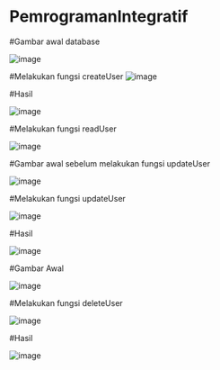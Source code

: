 # PemrogramanIntegratif

#Gambar awal database

![image](https://user-images.githubusercontent.com/100349628/229348907-5eb5f8df-24ce-41a5-b2c3-0ab770df5062.png)

#Melakukan fungsi createUser
![image](https://user-images.githubusercontent.com/100349628/229348887-77dd5f2a-faf2-4880-9f87-5aaabaed27be.png)

#Hasil

![image](https://user-images.githubusercontent.com/100349628/229348959-fd64f7ff-d1f4-4791-9a3b-91489b4b1d4a.png)

#Melakukan fungsi readUser

![image](https://user-images.githubusercontent.com/100349628/229348996-def8700c-f8a9-4d05-ad32-711c5a0c8563.png)

#Gambar awal sebelum melakukan fungsi updateUser

![image](https://user-images.githubusercontent.com/100349628/229349095-4746418b-eadc-4b89-9ce7-71780180fe02.png)

#Melakukan fungsi updateUser

![image](https://user-images.githubusercontent.com/100349628/229349048-eb9f80b0-24f3-44e5-bbc3-ead1e7199350.png)

#Hasil

![image](https://user-images.githubusercontent.com/100349628/229349112-5c726e24-3843-477e-8df0-94d4a6d30cae.png)


#Gambar Awal

![image](https://user-images.githubusercontent.com/100349628/229349112-5c726e24-3843-477e-8df0-94d4a6d30cae.png)


#Melakukan fungsi deleteUser

![image](https://user-images.githubusercontent.com/100349628/229349142-5e02dd9f-51c8-45bb-b949-0dfd4beafa18.png)


#Hasil

![image](https://user-images.githubusercontent.com/100349628/229349165-b8661ec2-3132-436f-a10b-ee3f90cf349d.png)


